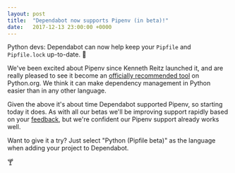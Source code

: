 ```yaml
---
layout: post
title:  "Dependabot now supports Pipenv (in beta)!"
date:   2017-12-13 23:00:00 +0000
---
```


Python devs: Dependabot can now help keep your `Pipfile` and `Pipfile.lock`
up-to-date. 🎉

We've been excited about Pipenv since Kenneth Reitz launched it, and are really
pleased to see it become an
[officially recommended tool][pipenv-official-tweet] on Python.org. We think it
can make dependency management in Python easier than in any other language.

Given the above it's about time Dependabot supported Pipenv, so starting today
it does. As with all our betas we'll be improving support rapidly based on your
[feedback][feedback], but we're confident our Pipenv support already works well.

Want to give it a try? Just select "Python (Pipfile beta)" as the language when
adding your project to Dependabot.

🍸

[pipenv-official-tweet]: https://twitter.com/kennethreitz/status/936239842039619584
[feedback]: https://github.com/dependabot/feedback/issues
